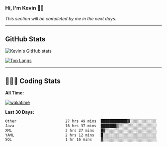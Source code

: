 ### Hi, I'm Kevin 👋🏻

_This section will be completed by me in the next days._


--- 
## GitHub Stats
![Kevin's GitHub stats](https://github-readme-stats.vercel.app/api?username=kevin-kraus&show_icons=true&theme=dark)

[![Top Langs](https://github-readme-stats.vercel.app/api/top-langs/?username=kevin-kraus&layout=compact&theme=dark)]()

---
## 🧑🏻‍💻 Coding Stats

**All Time:**

[![wakatime](https://wakatime.com/badge/user/2ee1869b-72a2-4c21-b5f7-e95432f5a1cf.svg?style=flat)](https://wakatime.com/@2ee1869b-72a2-4c21-b5f7-e95432f5a1cf)

**Last 30 Days:**

<!--START_SECTION:waka-->

```txt
Other                      27 hrs 49 mins  ████████████▓░░░░░░░░░░░░   50.19 %
Java                       16 hrs 37 mins  ███████▒░░░░░░░░░░░░░░░░░   29.99 %
XML                        3 hrs 27 mins   █▓░░░░░░░░░░░░░░░░░░░░░░░   06.23 %
YAML                       2 hrs 12 mins   █░░░░░░░░░░░░░░░░░░░░░░░░   03.97 %
SQL                        1 hr 16 mins    ▓░░░░░░░░░░░░░░░░░░░░░░░░   02.29 %
```

<!--END_SECTION:waka-->
